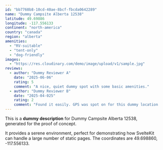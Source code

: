 ```yaml
---
id: "bb7760b8-10cd-40ae-8bcf-fbcda0642289"
name: "Dummy Campsite Alberta 12538"
latitude: 49.69886
longitude: -117.556133
continent: "north-america"
country: "canada"
region: "alberta"
amenities:
  - "RV-suitable"
  - "tent-only"
  - "dog-friendly"
images:
  - "https://res.cloudinary.com/demo/image/upload/v1/sample.jpg"
reviews:
  - author: "Dummy Reviewer A"
    date: "2025-06-06"
    rating: 5
    comment: "A nice, quiet dummy spot with some basic amenities."
  - author: "Dummy Reviewer B"
    date: "2025-04-025"
    rating: 2
    comment: "Found it easily. GPS was spot on for this dummy location."
---
```


This is a **dummy description** for Dummy Campsite Alberta 12538, generated for the proof of concept.

It provides a serene environment, perfect for demonstrating how SvelteKit can handle a large number of static pages. The coordinates are 49.698860, -117.556133.
